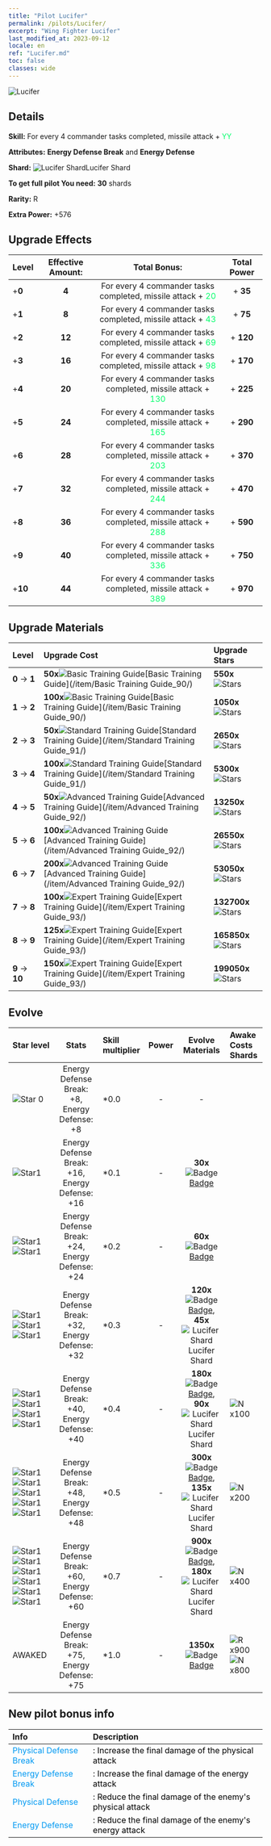 ```yaml
---
title: "Pilot Lucifer"
permalink: /pilots/Lucifer/
excerpt: "Wing Fighter Lucifer"
last_modified_at: 2023-09-12
locale: en
ref: "Lucifer.md"
toc: false
classes: wide
---
```



 ![Lucifer](/images/pilots/aviator_piece_4003.png)

## Details

 **Skill:** For every 4 commander tasks completed, missile attack + <span style="color: #03ff6b">YY</span><br/><span style="color: #000000;"></span> 

 **Attributes:** **Energy Defense Break** and **Energy Defense**

 **Shard:** ![Lucifer Shard](/images/pilots/Lucifer_Shard_p.png)Lucifer Shard 

 **To get full pilot You need:** **30** shards 

 **Rarity:** R 

 **Extra Power:** +576 



## Upgrade Effects

  |  Level | Effective Amount: |     Total Bonus:    | Total Power |
  |:----|:-----:|:-------------------:|:-------:|
  | +**0**  | **4**  | For every 4 commander tasks completed, missile attack + <span style="color: #03ff6b">20</span><br/><span style="color: #000000;"></span>  | + **35** |
  | +**1**  | **8**  | For every 4 commander tasks completed, missile attack + <span style="color: #03ff6b">43</span><br/><span style="color: #000000;"></span>  | + **75** |
  | +**2**  | **12**  | For every 4 commander tasks completed, missile attack + <span style="color: #03ff6b">69</span><br/><span style="color: #000000;"></span>  | + **120** |
  | +**3**  | **16**  | For every 4 commander tasks completed, missile attack + <span style="color: #03ff6b">98</span><br/><span style="color: #000000;"></span>  | + **170** |
  | +**4**  | **20**  | For every 4 commander tasks completed, missile attack + <span style="color: #03ff6b">130</span><br/><span style="color: #000000;"></span>  | + **225** |
  | +**5**  | **24**  | For every 4 commander tasks completed, missile attack + <span style="color: #03ff6b">165</span><br/><span style="color: #000000;"></span>  | + **290** |
  | +**6**  | **28**  | For every 4 commander tasks completed, missile attack + <span style="color: #03ff6b">203</span><br/><span style="color: #000000;"></span>  | + **370** |
  | +**7**  | **32**  | For every 4 commander tasks completed, missile attack + <span style="color: #03ff6b">244</span><br/><span style="color: #000000;"></span>  | + **470** |
  | +**8**  | **36**  | For every 4 commander tasks completed, missile attack + <span style="color: #03ff6b">288</span><br/><span style="color: #000000;"></span>  | + **590** |
  | +**9**  | **40**  | For every 4 commander tasks completed, missile attack + <span style="color: #03ff6b">336</span><br/><span style="color: #000000;"></span>  | + **750** |
  | +**10**  | **44**  | For every 4 commander tasks completed, missile attack + <span style="color: #03ff6b">389</span><br/><span style="color: #000000;"></span>  | + **970** |




## Upgrade Materials

  |  Level |      Upgrade Cost   |  Upgrade Stars  |
  |:-------|:--------------------|:----------------|
  | **0** -> **1**  | **50x**![Basic Training Guide](/images/item/Basic_Training_Guide_p.png)[Basic Training Guide](/item/Basic Training Guide_90/) | **550x**![Stars](/images/item/Stars_p.png) |
  | **1** -> **2**  | **100x**![Basic Training Guide](/images/item/Basic_Training_Guide_p.png)[Basic Training Guide](/item/Basic Training Guide_90/) | **1050x**![Stars](/images/item/Stars_p.png) |
  | **2** -> **3**  | **50x**![Standard Training Guide](/images/item/Standard_Training_Guide_p.png)[Standard Training Guide](/item/Standard Training Guide_91/) | **2650x**![Stars](/images/item/Stars_p.png) |
  | **3** -> **4**  | **100x**![Standard Training Guide](/images/item/Standard_Training_Guide_p.png)[Standard Training Guide](/item/Standard Training Guide_91/) | **5300x**![Stars](/images/item/Stars_p.png) |
  | **4** -> **5**  | **50x**![Advanced Training Guide](/images/item/Advanced_Training_Guide_p.png)[Advanced Training Guide](/item/Advanced Training Guide_92/) | **13250x**![Stars](/images/item/Stars_p.png) |
  | **5** -> **6**  | **100x**![Advanced Training Guide](/images/item/Advanced_Training_Guide_p.png)[Advanced Training Guide](/item/Advanced Training Guide_92/) | **26550x**![Stars](/images/item/Stars_p.png) |
  | **6** -> **7**  | **200x**![Advanced Training Guide](/images/item/Advanced_Training_Guide_p.png)[Advanced Training Guide](/item/Advanced Training Guide_92/) | **53050x**![Stars](/images/item/Stars_p.png) |
  | **7** -> **8**  | **100x**![Expert Training Guide](/images/item/Expert_Training_Guide_p.png)[Expert Training Guide](/item/Expert Training Guide_93/) | **132700x**![Stars](/images/item/Stars_p.png) |
  | **8** -> **9**  | **125x**![Expert Training Guide](/images/item/Expert_Training_Guide_p.png)[Expert Training Guide](/item/Expert Training Guide_93/) | **165850x**![Stars](/images/item/Stars_p.png) |
  | **9** -> **10**  | **150x**![Expert Training Guide](/images/item/Expert_Training_Guide_p.png)[Expert Training Guide](/item/Expert Training Guide_93/) | **199050x**![Stars](/images/item/Stars_p.png) |




## Evolve

  |  Star level | Stats | Skill multiplier | Power | Evolve Materials | Awake Costs Shards |
  |:------------|:-----:|:-------------------|:----------------:|:--------------------:|:-------------|
  | ![Star 0](/images/s0.png)  | Energy Defense Break: +8, Energy Defense: +8  | *0.0  | -  | -  |  |
  | ![Star1](/images/s1.png)  | Energy Defense Break: +16, Energy Defense: +16  | *0.1  | -  | **30x**![Badge](/images/item/Badge_p.png)[Badge](/item/Badge_94/)  |  |
  | ![Star1](/images/s1.png)![Star1](/images/s1.png)  | Energy Defense Break: +24, Energy Defense: +24  | *0.2  | -  | **60x**![Badge](/images/item/Badge_p.png)[Badge](/item/Badge_94/)  |  |
  | ![Star1](/images/s1.png)![Star1](/images/s1.png)![Star1](/images/s1.png)  | Energy Defense Break: +32, Energy Defense: +32  | *0.3  | -  | **120x**![Badge](/images/item/Badge_p.png)[Badge](/item/Badge_94/), **45x**![Lucifer Shard](/images/pilots/Lucifer_Shard_p.png)Lucifer Shard  |  |
  | ![Star1](/images/s1.png)![Star1](/images/s1.png)![Star1](/images/s1.png)![Star1](/images/s1.png)  | Energy Defense Break: +40, Energy Defense: +40  | *0.4  | -  | **180x**![Badge](/images/item/Badge_p.png)[Badge](/item/Badge_94/), **90x**![Lucifer Shard](/images/pilots/Lucifer_Shard_p.png)Lucifer Shard  |  ![N](/images/pilots/N_p.png) x100 |
  | ![Star1](/images/s1.png)![Star1](/images/s1.png)![Star1](/images/s1.png)![Star1](/images/s1.png)![Star1](/images/s1.png)  | Energy Defense Break: +48, Energy Defense: +48  | *0.5  | -  | **300x**![Badge](/images/item/Badge_p.png)[Badge](/item/Badge_94/), **135x**![Lucifer Shard](/images/pilots/Lucifer_Shard_p.png)Lucifer Shard  |  ![N](/images/pilots/N_p.png) x200 |
  | ![Star1](/images/s1.png)![Star1](/images/s1.png)![Star1](/images/s1.png)![Star1](/images/s1.png)![Star1](/images/s1.png)![Star1](/images/s1.png)  | Energy Defense Break: +60, Energy Defense: +60  | *0.7  | -  | **900x**![Badge](/images/item/Badge_p.png)[Badge](/item/Badge_94/), **180x**![Lucifer Shard](/images/pilots/Lucifer_Shard_p.png)Lucifer Shard  |  ![N](/images/pilots/N_p.png) x400 |
  | AWAKED  | Energy Defense Break: +75, Energy Defense: +75  | *1.0  | -  | **1350x**![Badge](/images/item/Badge_p.png)[Badge](/item/Badge_94/)  |  ![R](/images/pilots/R_p.png) x900 ![N](/images/pilots/N_p.png) x800 |



## New pilot bonus info

  |  Info |  Description |
  |:------|:-------------|
  | <span style="color: #0099f2">Physical Defense Break</span> | <span style="color: #000000;">: Increase the final damage of the physical attack</span> |
  | <span style="color: #0099f2">Energy Defense Break</span> | <span style="color: #000000;">: Increase the final damage of the energy attack</span> |
  | <span style="color: #0099f2">Physical Defense</span> | <span style="color: #000000;">: Reduce the final damage of the enemy's physical attack</span> |
  | <span style="color: #0099f2">Energy Defense</span> | <span style="color: #000000;">: Reduce the final damage of the enemy's energy attack</span> |

